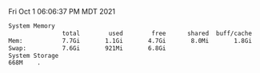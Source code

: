 Fri Oct  1 06:06:37 PM MDT 2021
```bash
System Memory
               total        used        free      shared  buff/cache   available
Mem:           7.7Gi       1.1Gi       4.7Gi       8.0Mi       1.8Gi       6.2Gi
Swap:          7.6Gi       921Mi       6.8Gi
System Storage
668M	.
```
